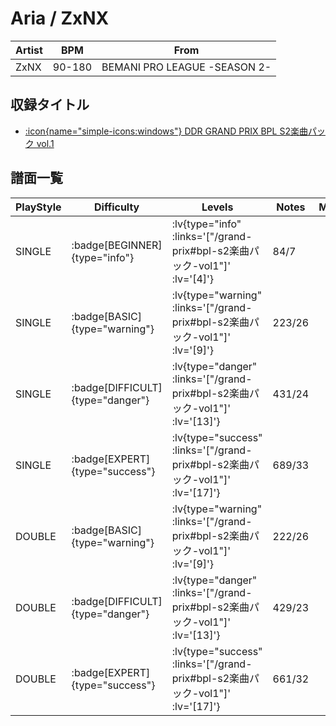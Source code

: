 # Aria / ZxNX

|Artist|BPM|From|
|------|---|----|
|ZxNX|90-180|BEMANI PRO LEAGUE -SEASON 2-|

## 収録タイトル

- [ :icon{name="simple-icons:windows"} DDR GRAND PRIX BPL S2楽曲パック vol.1](/grand-prix#bpl-s2楽曲パック-vol1)

## 譜面一覧

|PlayStyle|Difficulty|Levels|Notes|Movie|
|---------|----------|------|-----|-----|
|SINGLE| :badge[BEGINNER]{type="info"} | :lv{type="info" :links='["/grand-prix#bpl-s2楽曲パック-vol1"]' :lv='[4]'} |84/7||
|SINGLE| :badge[BASIC]{type="warning"} | :lv{type="warning" :links='["/grand-prix#bpl-s2楽曲パック-vol1"]' :lv='[9]'} |223/26||
|SINGLE| :badge[DIFFICULT]{type="danger"} | :lv{type="danger" :links='["/grand-prix#bpl-s2楽曲パック-vol1"]' :lv='[13]'} |431/24||
|SINGLE| :badge[EXPERT]{type="success"} | :lv{type="success" :links='["/grand-prix#bpl-s2楽曲パック-vol1"]' :lv='[17]'} |689/33||
|DOUBLE| :badge[BASIC]{type="warning"} | :lv{type="warning" :links='["/grand-prix#bpl-s2楽曲パック-vol1"]' :lv='[9]'} |222/26||
|DOUBLE| :badge[DIFFICULT]{type="danger"} | :lv{type="danger" :links='["/grand-prix#bpl-s2楽曲パック-vol1"]' :lv='[13]'} |429/23||
|DOUBLE| :badge[EXPERT]{type="success"} | :lv{type="success" :links='["/grand-prix#bpl-s2楽曲パック-vol1"]' :lv='[17]'} |661/32||
